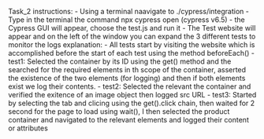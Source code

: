 Task_2 
    instructions:
        - Using a terminal naavigate to ./cypress/integration
        - Type in the terminal the command npx cypress open (cypress v6.5)
        - the Cypress GUI will appear, choose the test.js and run it
        - The Test website will appear and on the left of the window you can expand the 3 different tests to monitor the logs
    explanation:
        - All tests start by visiting the website which is accomplished before the start of each test using the method beforeEach()
        - test1: Selected the container by its ID using the get() method and the searched for the required elements in th scope of the container, asserted the existence of the two elements (for logging) and then if both elements exist we log their contents.
        - test2: Selected the relevant the container and verified the exitence of an image object then logged src URL
        - test3: Started by selecting the tab and clicing using the get().click chain, then waited for 2 second for the page to load using wait(), I then selected the product container and  navigated to the relevant elements and logged their content or attributes
        

